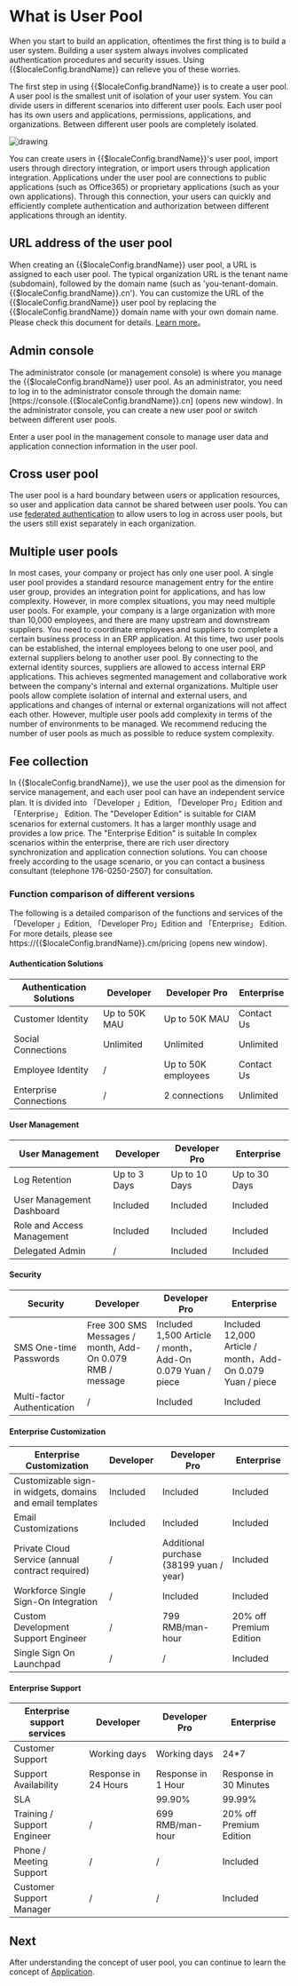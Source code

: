 # What is User Pool

<LastUpdated/>

When you start to build an application, oftentimes the first thing is to build a user system. Building a user system always involves complicated authentication procedures and security issues. Using {{$localeConfig.brandName}} can relieve you of these worries.

The first step in using {{$localeConfig.brandName}} is to create a user pool. A user pool is the smallest unit of isolation of your user system. You can divide users in different scenarios into different user pools. Each user pool has its own users and applications, permissions, applications, and organizations. Between different user pools are completely isolated.

<!-- （建议此处加一个用户池和多应用的架构图） -->

<img src="~@imagesZhCn/concepts/userpool.png" alt="drawing"/>

You can create users in {{$localeConfig.brandName}}'s user pool, import users through directory integration, or import users through application integration. Applications under the user pool are connections to public applications (such as Office365) or proprietary applications (such as your own applications). Through this connection, your users can quickly and efficiently complete authentication and authorization between different applications through an identity.

## URL address of the user pool

When creating an {{$localeConfig.brandName}} user pool, a URL is assigned to each user pool. The typical organization URL is the tenant name (subdomain), followed by the domain name (such as 'you-tenant-domain.{{$localeConfig.brandName}}.cn'). You can customize the URL of the {{$localeConfig.brandName}} user pool by replacing the {{$localeConfig.brandName}} domain name with your own domain name. Please check this document for details. [Learn more](/guides/deployment/custom-domain.md)。

## Admin console

The administrator console (or management console) is where you manage the {{$localeConfig.brandName}} user pool. As an administrator, you need to log in to the administrator console through the domain name:
[https://console.{{$localeConfig.brandName}}.cn] (opens new window). 
In the administrator console, you can create a new user pool or switch between different user pools.

Enter a user pool in the management console to manage user data and application connection information in the user pool.

## Cross user pool

The user pool is a hard boundary between users or application resources, so user and application data cannot be shared between user pools. You can use [federated authentication](/guides/federation/) to allow users to log in across user pools, but the users still exist separately in each organization.

## Multiple user pools

In most cases, your company or project has only one user pool. A single user pool provides a standard resource management entry for the entire user group, provides an integration point for applications, and has low complexity. However, in more complex situations, you may need multiple user pools. For example, your company is a large organization with more than 10,000 employees, and there are many upstream and downstream suppliers. You need to coordinate employees and suppliers to complete a certain business process in an ERP application. At this time, two user pools can be established, the internal employees belong to one user pool, and external suppliers belong to another user pool. By connecting to the external identity sources, suppliers are allowed to access internal ERP applications. This achieves segmented management and collaborative work between the company's internal and external organizations. Multiple user pools allow complete isolation of internal and external users, and applications and changes of internal or external organizations will not affect each other. However, multiple user pools add complexity in terms of the number of environments to be managed. We recommend reducing the number of user pools as much as possible to reduce system complexity.

## Fee collection

In {{$localeConfig.brandName}}, we use the user pool as the dimension for service management, and each user pool can have an independent service plan. It is divided into 「Developer 」Edition, 「Developer Pro」Edition and 「Enterprise」 Edition. The "Developer Edition" is suitable for CIAM scenarios for external customers. It has a larger monthly usage and provides a low price. The "Enterprise Edition" is suitable In complex scenarios within the enterprise, there are rich user directory synchronization and application connection solutions. You can choose freely according to the usage scenario, or you can contact a business consultant (telephone 176-0250-2507) for consultation.

### Function comparison of different versions

The following is a detailed comparison of the functions and services of the 「Developer 」Edition, 「Developer Pro」Edition and 「Enterprise」 Edition. For more details, please see 
https://{{$localeConfig.brandName}}.cm/pricing (opens new window).

#### Authentication Solutions

| Authentication Solutions | Developer | Developer Pro | Enterprise  |
| ------------ | ---------------------- | ------------------- | ---------- |
| Customer Identity  | Up to 50K MAU    | Up to 50K MAU       | Contact Us |
| Social Connections | Unlimited        | Unlimited           | Unlimited  |
| Employee Identity  |      /           | Up to 50K employees | Contact Us |
| Enterprise Connections|      /        | 2 connections       | Unlimited  |

#### User Management 

| User Management    | Developer | Developer Pro | Enterprise  |
| -------------- | --------- | ---------- | ---------- |
| Log Retention                 | Up to 3 Days  | Up to 10 Days  | Up to 30 Days |
| User Management Dashboard     | Included     | Included       | Included      |
| Role and Access Management    | Included      | Included       | Included      |
| Delegated Admin               | /             | Included       | Included      |

#### Security

| Security         | Developer | Developer Pro | Enterprise  |
| ------------------ | -------------------------------- | ---------------------------------- | ----------------------------------- |
| SMS One-time Passwords       | Free 300 SMS Messages / month, Add-On 0.079 RMB / message | Included 1,500 Article / month，Add-On 0.079 Yuan / piece | Included 12,000 Article / month，Add-On 0.079 Yuan / piece |
| Multi-factor Authentication  | /        | Included       | Included       |

#### Enterprise Customization

| Enterprise Customization   | Developer | Developer Pro | Enterprise  |
| -------------------------- | -------- | -------------------------- | ------------- |
| Customizable sign-in widgets, domains and email templates | Included     | Included   | Included   |
| Email Customizations                                      | Included     | Included   | Included   |
| Private Cloud Service (annual contract required)          | /         | Additional purchase (38199 yuan / year)    | Included       |
| Workforce Single Sign-On Integration                      | /         | Included                     | Included     |
| Custom Development Support Engineer                       | /         | 799 RMB/man-hour                  | 20% off Premium Edition |
| Single Sign On Launchpad                                  | /         | /                             | Included     |

#### Enterprise Support

| Enterprise support services       | Developer | Developer Pro | Enterprise  |
| ------------------ | ------------------- | ------------------ | ------------------- |
| Customer Support              | Working days          | Working days          | 24*7      |
| Support Availability          | Response in 24 Hours  | Response in 1 Hour    | Response in 30 Minutes |
| SLA                           |                       | 99.90%                | 99.99%           |
| Training / Support Engineer   | /                     | 699 RMB/man-hour          | 20% off Premium Edition       |
| Phone / Meeting Support       | /                     | /                     | Included                |
| Customer Support Manager      | /                     | /                     | Included                |

## Next

After understanding the concept of user pool, you can continue to learn the concept of [Application](./application.md).
